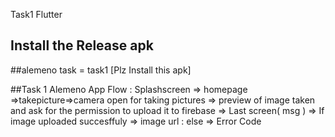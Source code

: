 Task1 
Flutter 

## Install the Release  apk 
##alemeno task = task1 [Plz Install this apk]

##Task 1 Alemeno App Flow :  Splashscreen => homepage =>takepicture=>camera open for taking pictures => preview of image taken and ask for the permission to upload it to firebase => Last screen( msg ) => If image uploaded succesffuly => image url : else => Error Code
